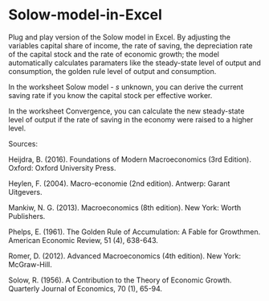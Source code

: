 # Solow-model-in-Excel
Plug and play version of the Solow model in Excel. By adjusting the variables capital share of income, the rate of saving, the depreciation rate of the capital stock and the rate of economic growth; the model automatically calculates  paramaters like the steady-state level of output and consumption, the golden rule level of output and consumption. 

In the worksheet Solow model - _s_ unknown, you can derive the current saving rate if you know the capital stock per effective worker.

In the worksheet Convergence, you can calculate the new steady-state level of output if the rate of saving in the economy were raised to a higher level.

Sources:

Heijdra, B. (2016). Foundations of Modern Macroeconomics (3rd Edition). Oxford: Oxford University Press.

Heylen, F. (2004). Macro-economie (2nd edition). Antwerp: Garant Uitgevers.

Mankiw, N. G. (2013). Macroeconomics (8th edition). New York: Worth Publishers.

Phelps, E. (1961). The Golden Rule of Accumulation: A Fable for Growthmen. American Economic Review, 51 (4), 638-643.

Romer, D. (2012). Advanced Macroeconomics (4th edition). New York: McGraw-Hill.

Solow, R. (1956). A Contribution to the Theory of Economic Growth. Quarterly Journal of Economics, 70 (1), 65-94.
